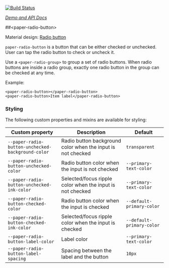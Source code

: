 
<!---

This README is automatically generated from the comments in these files:
paper-radio-button.html

Edit those files, and our readme bot will duplicate them over here!
Edit this file, and the bot will squash your changes :)

-->

[![Build Status](https://travis-ci.org/PolymerElements/paper-radio-button.svg?branch=master)](https://travis-ci.org/PolymerElements/paper-radio-button)

_[Demo and API Docs](https://elements.polymer-project.org/elements/paper-radio-button)_


##&lt;paper-radio-button&gt;


Material design: [Radio button](https://www.google.com/design/spec/components/selection-controls.html#selection-controls-radio-button)

`paper-radio-button` is a button that can be either checked or unchecked.
User can tap the radio button to check or uncheck it.

Use a `<paper-radio-group>` to group a set of radio buttons.  When radio buttons
are inside a radio group, exactly one radio button in the group can be checked
at any time.

Example:

    <paper-radio-button></paper-radio-button>
    <paper-radio-button>Item label</paper-radio-button>

### Styling

The following custom properties and mixins are available for styling:

Custom property | Description | Default
----------------|-------------|----------
`--paper-radio-button-unchecked-background-color` | Radio button background color when the input is not checked | `transparent`
`--paper-radio-button-unchecked-color` | Radio button color when the input is not checked | `--primary-text-color`
`--paper-radio-button-unchecked-ink-color` | Selected/focus ripple color when the input is not checked | `--primary-text-color`
`--paper-radio-button-checked-color` | Radio button color when the input is checked | `--default-primary-color`
`--paper-radio-button-checked-ink-color` | Selected/focus ripple color when the input is checked | `--default-primary-color`
`--paper-radio-button-label-color` | Label color | `--primary-text-color`
`--paper-radio-button-label-spacing` | Spacing between the label and the button | `10px`


